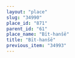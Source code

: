 ```yaml
---
layout: "place"
slug: "34990"
place_id: "871"
parent_id: "61"
place_name: "Bīt-hanšē"
title: "Bīt-hanšē"
previous_item: "34993"
---
```

